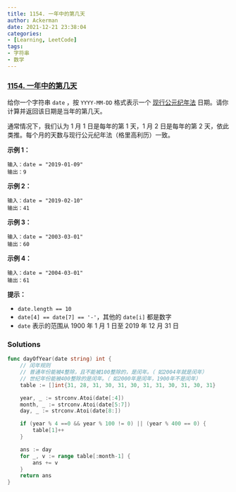 ```yaml
---
title: 1154. 一年中的第几天
author: Ackerman
date: 2021-12-21 23:38:04
categories:
- [Learning, LeetCode]
tags:
- 字符串
- 数学
---
```


### [1154. 一年中的第几天](https://leetcode-cn.com/problems/day-of-the-year/)

给你一个字符串 `date` ，按 `YYYY-MM-DD` 格式表示一个 [现行公元纪年法](https://baike.baidu.com/item/公元/17855) 日期。请你计算并返回该日期是当年的第几天。

通常情况下，我们认为 1 月 1 日是每年的第 1 天，1 月 2 日是每年的第 2 天，依此类推。每个月的天数与现行公元纪年法（格里高利历）一致。

 

**示例 1：**

```
输入：date = "2019-01-09"
输出：9
```

**示例 2：**

```
输入：date = "2019-02-10"
输出：41
```

**示例 3：**

```
输入：date = "2003-03-01"
输出：60
```

**示例 4：**

```
输入：date = "2004-03-01"
输出：61
```

 

**提示：**

- `date.length == 10`
- `date[4] == date[7] == '-'`，其他的 `date[i]` 都是数字
- `date` 表示的范围从 1900 年 1 月 1 日至 2019 年 12 月 31 日



### Solutions

```go
func dayOfYear(date string) int {
    // 闰年规则
    // 普通年份能被4整除，且不能被100整除的，是闰年。（ 如2004年就是闰年）
    // 世纪年份能被400整除的是闰年。（ 如2000年是闰年，1900年不是闰年）
    table := []int{31, 28, 31, 30, 31, 30, 31, 31, 30, 31, 30, 31}

    year, _ := strconv.Atoi(date[:4])
    month, _ := strconv.Atoi(date[5:7])
    day, _ := strconv.Atoi(date[8:])

    if (year % 4 ==0 && year % 100 != 0) || (year % 400 == 0) {
        table[1]++
    }

    ans := day
    for _, v := range table[:month-1] {
        ans += v
    }
    return ans
}
```

